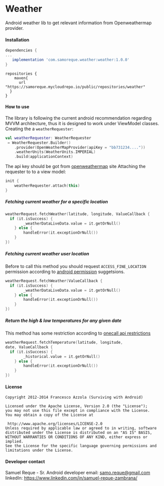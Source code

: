 Weather
=======
 Android weather lib to get relevant information from Openweathermap  provider.
#### Installation

```gradle
dependencies {
...
   implementation 'com.samoreque.weather:weather:1.0.0'
}
```

```
repositories {
    maven{
	  url "https://samoreque.mycloudrepo.io/public/repositories/weather"
  }
}
```
#### How to use
The library is following the current android recommendation regarding MVVM architecture, thus it is designed to work under ViewModel classes.
Creating the a `weatherRequester`:
```kotlin
val weatherRequester: WeatherRequester
 = WeatherRequester.Builder()
    .provider(OpenWeatherMapProvider(apiKey = "bb731234...."))
    .weatherUnits(WeatherUnits.IMPERIAL)
    .build(applicationContext)
```
The api key should be got from [openweathermap](https://openweathermap.org/api) site
Attaching the requester to to a view model:
```kotlin
init {
    weatherRequester.attach(this)
}
```
##### Fetching current weather for a specific location
```kotlin
weatherRequest.fetchWeather(latitude, longitude, ValueCallback {
  if (it.isSuccess) {
        _weatherDataLiveData.value = it.getOrNull()
    } else {
        handleError(it.exceptionOrNull())
    }
})
```
##### Fetching current weather user location
Before to call this method you should request `ACCESS_FINE_LOCATION` permission according to [android permission](https://developer.android.com/training/permissions/requesting) suggetsions.

```kotlin
weatherRequest.fetchWeather(ValueCallback {
  if (it.isSuccess) {
        _weatherDataLiveData.value = it.getOrNull()
    } else {
        handleError(it.exceptionOrNull())
    }
})
```
#####  Return the high & low temperatures for any given date
This method has some restriction according to [onecall api restrictions](https://openweathermap.org/api/one-call-api#history)
```kotlin
weatherRequest.fetchTemperature(latitude, longitude,
date, ValueCallback {
  if (it.isSuccess) {
        _historical.value = it.getOrNull()
    } else {
        handleError(it.exceptionOrNull())
    }
})
```

#### License
```
Copyright 2012-2014 Francesco Azzola (Surviving with Android)

Licensed under the Apache License, Version 2.0 (the "License");
you may not use this file except in compliance with the License.
You may obtain a copy of the License at

 http://www.apache.org/licenses/LICENSE-2.0
Unless required by applicable law or agreed to in writing, software
distributed under the License is distributed on an "AS IS" BASIS,
WITHOUT WARRANTIES OR CONDITIONS OF ANY KIND, either express or implied.
See the License for the specific language governing permissions and
limitations under the License.
```

#### Developer contact
Samuel Reque - Sr. Android developer
email: samo.reque@gmail.com
linkedIn: https://www.linkedin.com/in/samuel-reque-zambrana/

